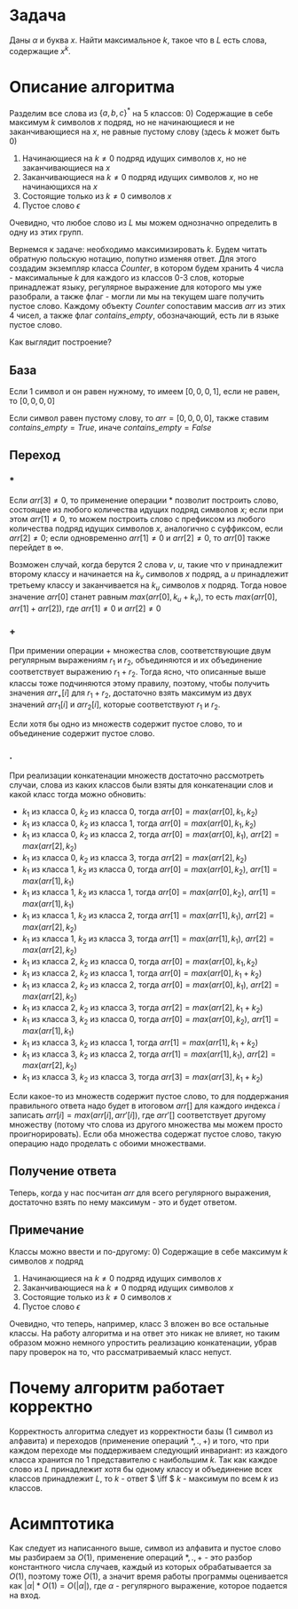 # Задача

Даны $\alpha$ и буква $x$. Найти максимальное $k$, такое что в $L$ есть слова,
содержащие $x^k$.

# Описание алгоритма

Разделим все слова из $\{a, b, c\}^*$ на 5 классов:
0) Содержащие в себе максимум $k$ символов $x$ подряд, но не начинающиеся и не
заканчивающиеся на $x$, не равные пустому слову (здесь $k$ может быть 0)
1) Начинающиеся на $k \neq 0$ подряд идущих символов $x$, но не заканчивающиеся на $x$
2) Заканчивающиеся на $k \neq 0$ подряд идущих символов $x$, но не начинающихся на $x$
3) Состоящие только из $k \neq 0$ символов $x$
4) Пустое слово $\epsilon$

Очевидно, что любое слово из $L$ мы можем однозначно определить в
одну из этих групп.

Вернемся к задаче: необходимо максимизировать $k$. Будем читать обратную
польскую нотацию, попутно изменяя ответ. Для этого создадим
экземпляр класса $Counter$, в котором будем хранить 4 числа -
максимальные $k$ для каждого из классов 0-3 слов, которые принадлежат
языку, регулярное выражение для которого мы уже разобрали, а также
флаг - могли ли мы на текущем шаге получить пустое слово.
Каждому объекту $Counter$ сопоставим массив $arr$ из этих 4 чисел,
а также флаг $contains\_empty$, обозначающий, есть ли в языке пустое слово.

Как выглядит построение?

## База

Если 1 символ и он равен нужному, то имеем $[0, 0, 0, 1]$, если не равен,
то $[0, 0, 0, 0]$

Если символ равен пустому слову, то $arr = [0, 0, 0, 0]$, также
ставим $contains\_empty = True$, иначе $contains\_empty = False$

## Переход

### $*$

Если $arr[3] \neq 0$, то применение операции $*$ позволит построить слово, состоящее из
любого количества идущих подряд символов $x$; если при этом $arr[1] \neq 0$, то можем
построить слово с префиксом из любого количества подряд идущих символов $x$, аналогично
с суффиксом, если $arr[2] \neq 0$; если одновременно $arr[1] \neq 0$ и $arr[2] \neq 0$, то
$arr[0]$ также перейдет в $\infty$.

Возможен случай, когда берутся 2 слова $v$, $u$, такие что $v$ принадлежит второму
классу  и начинается на $k_v$ символов $x$ подряд, а $u$ принадлежит третьему классу
и заканчивается на $k_u$ символов $x$ подряд. Тогда новое значение $arr[0]$ станет
равным $max(arr[0], k_u + k_v)$, то есть $max(arr[0], arr[1] + arr[2])$, где
$arr[1] \neq 0$ и $arr[2] \neq 0$

### $+$
 
При примении операции $+$ множества слов, соответствующие двум регулярным выражениям
$r_1$ и $r_2$, объединяются и их объединение соответствует выражению $r_1 + r_2$.
Тогда ясно, что описанные выше классы тоже подчиняются этому правилу, поэтому,
чтобы получить значения $arr_+[i]$ для $r_1 + r_2$, достаточно взять максимум из
двух значений $arr_1[i]$ и $arr_2[i]$, которые соответствуют $r_1$ и $r_2$.

Если хотя бы одно из множеств содержит пустое слово, то и объединение
содержит пустое слово.

### $.$

При реализации конкатенации множеств достаточно рассмотреть случаи, слова из каких классов
были взяты для конкатенации слов и какой класс тогда можно обновить:

- $k_1$ из класса 0, $k_2$ из класса 0, тогда $arr[0]=max(arr[0], k_1, k_2)$
- $k_1$ из класса 0, $k_2$ из класса 1, тогда $arr[0]=max(arr[0], k_1, k_2)$
- $k_1$ из класса 0, $k_2$ из класса 2, тогда $arr[0]=max(arr[0], k_1)$, $arr[2]=max(arr[2], k_2)$
- $k_1$ из класса 0, $k_2$ из класса 3, тогда $arr[2]=max(arr[2], k_2)$
- $k_1$ из класса 1, $k_2$ из класса 0, тогда $arr[0]=max(arr[0], k_2)$, $arr[1]=max(arr[1], k_1)$
- $k_1$ из класса 1, $k_2$ из класса 1, тогда $arr[0]=max(arr[0], k_2)$, $arr[1]=max(arr[1], k_1)$
- $k_1$ из класса 1, $k_2$ из класса 2, тогда $arr[1]=max(arr[1], k_1)$, $arr[2]=max(arr[2], k_2)$
- $k_1$ из класса 1, $k_2$ из класса 3, тогда $arr[1]=max(arr[1], k_1)$, $arr[2]=max(arr[2], k_2)$
- $k_1$ из класса 2, $k_2$ из класса 0, тогда $arr[0]=max(arr[0], k_1, k_2)$
- $k_1$ из класса 2, $k_2$ из класса 1, тогда $arr[0]=max(arr[0], k_1 + k_2)$
- $k_1$ из класса 2, $k_2$ из класса 2, тогда $arr[0]=max(arr[0], k_1)$, $arr[2]=max(arr[2], k_2)$
- $k_1$ из класса 2, $k_2$ из класса 3, тогда $arr[2]=max(arr[2], k_1 + k_2)$
- $k_1$ из класса 3, $k_2$ из класса 0, тогда $arr[0]=max(arr[0], k_2)$, $arr[1]=max(arr[1], k_1)$
- $k_1$ из класса 3, $k_2$ из класса 1, тогда $arr[1]=max(arr[1], k_1 + k_2)$
- $k_1$ из класса 3, $k_2$ из класса 2, тогда $arr[1]=max(arr[1], k_1)$, $arr[2]=max(arr[2], k_2)$
- $k_1$ из класса 3, $k_2$ из класса 3, тогда $arr[3]=max(arr[3], k_1 + k_2)$

Если какое-то из множеств содержит пустое слово, то для поддержания
правильного ответа надо будет в итоговом $arr[]$ для каждого индекса $i$
записать $arr[i] = max(arr[i], arr'[i])$, где $arr'[]$ соответствует
другому множеству (потому что слова из другого множества мы можем просто
проигнорировать). Если оба множества содержат пустое слово, такую
операцию надо проделать с обоими множествами.

## Получение ответа

Теперь, когда у нас посчитан $arr$ для всего регулярного выражения, достаточно взять по нему
максимум - это и будет ответом.

## Примечание

Классы можно ввести и по-другому:
0) Содержащие в себе максимум $k$ символов $x$ подряд
1) Начинающиеся на $k \neq 0$ подряд идущих символов $x$
2) Заканчивающиеся на $k \neq 0$ подряд идущих символов $x$
3) Состоящие только из $k \neq 0$ символов $x$
4) Пустое слово $\epsilon$

Очевидно, что теперь, например, класс 3 вложен во все остальные классы. На работу алгоритма и
на ответ это никак не влияет, но таким образом можно немного упростить реализацию конкатенации,
убрав пару проверок на то, что рассматриваемый класс непуст.

# Почему алгоритм работает корректно

Корректность алгоритма следует из корректности базы (1 символ из алфавита)
и переходов (применение операций ${*, ., +}$) и того, что при каждом переходе мы
поддерживаем следующий инвариант: из каждого класса хранится по 1 представителю с наибольшим $k$.
Так как каждое слово из $L$ принадлежит хотя бы одному классу и объединение всех классов
принадлежит $L$, то $k$ - ответ $ \iff $ $k$ - максимум по всем $k$ из классов.

# Асимптотика

Как следует из написанного выше, символ из алфавита и пустое слово мы
разбираем за $O(1)$, применение операций ${*, ., +}$ - это разбор
константного числа случаев, каждый из которых обрабатывается за $O(1)$,
поэтому тоже $O(1)$, а значит время работы программы оценивается как
$|\alpha| * O(1) = O(|\alpha|)$, где $\alpha$ - регулярного выражение,
которое подается на вход.
